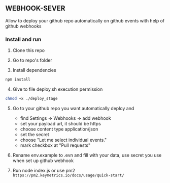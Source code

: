 ## WEBHOOK-SEVER

Allow to deploy your github repo automatically on github events with help of github webhooks

### Install and run

1. Clone this repo 

2. Go to repo's folder

3. Install dependencies
```bash
npm install
```

4. Give to file deploy.sh execution permission
```bash
chmod +x ./deploy_stage
```

5. Go to your github repo you want automatically deploy and
    - find Settings => Webhooks => add webhook 
    - set your payload url, it should be https
    - choose content type application/json
    - set the secret 
    - choose "Let me select individual events."
    - mark checkbox at "Pull requests"

6. Rename env.example to .evn and fill with your data,
    use secret you use when set up github webhook

7. Run node index.js or use pm2 `https://pm2.keymetrics.io/docs/usage/quick-start/`



